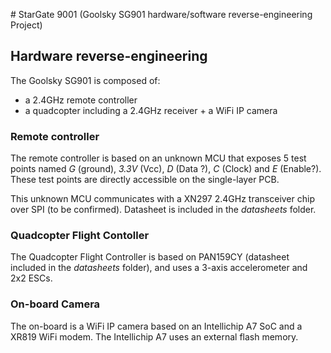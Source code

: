 # StarGate 9001 (Goolsky SG901 hardware/software reverse-engineering Project)

## Hardware reverse-engineering

The Goolsky SG901 is composed of:
* a 2.4GHz remote controller
* a quadcopter including a 2.4GHz receiver + a WiFi IP camera

### Remote controller

The remote controller is based on an unknown MCU that exposes 5 test points named *G* (ground), *3.3V* (Vcc), *D* (Data ?), *C* (Clock) and *E* (Enable?).
These test points are directly accessible on the single-layer PCB.

This unknown MCU communicates with a XN297 2.4GHz transceiver chip over SPI (to be confirmed). Datasheet is included in the *datasheets* folder.


### Quadcopter Flight Contoller

The Quadcopter Flight Controller is based on PAN159CY (datasheet included in the *datasheets* folder), and uses a 3-axis accelerometer and 2x2 ESCs.


### On-board Camera

The on-board is a WiFi IP camera based on an Intellichip A7 SoC and a XR819 WiFi modem.
The Intellichip A7 uses an external flash memory.


